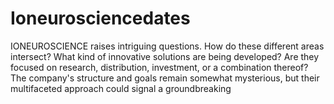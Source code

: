 # Ioneurosciencedates
IONEUROSCIENCE raises intriguing questions. How do these different areas intersect? What kind of innovative solutions are being developed? Are they focused on research, distribution, investment, or a combination thereof? The company's structure and goals remain somewhat mysterious, but their multifaceted approach could signal a groundbreaking 
